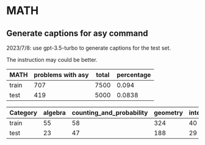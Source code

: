 # MATH
## Generate captions for asy command
2023/7/8: use gpt-3.5-turbo to generate captions for the test set.

The instruction may could be better.

| MATH  | problems with asy | total | percentage |
| ----- | ----------------- | ----- | ---------- |
| train | 707               | 7500  | 0.094      |
| test  | 419               | 5000  | 0.0838     |

| Category | algebra | counting_and_probability | geometry | intermediate_algebra | number_theory | prealgebra | precalculus |
| -------- | ------- | ------------------------ | -------- | -------------------- | ------------- | ---------- | ----------- |
| train    | 55      | 58                       | 324      | 40                   | 2             | 177        | 51          |
| test     | 23      | 47                       | 188      | 29                   | 1             | 100        | 31          |

